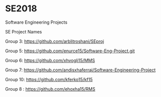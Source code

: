 # SE2018
Software Engineering Projects

SE Project Names



Group 3: https://github.com/arblitroshani/SEproj

Group 5: https://github.com/enurce15/Software-Eng-Project.git

Group 6: https://github.com/xhvogli15/MMS

Group 7: https://github.com/andisxhaferraj/Software-Engineering-Project

Group 10: https://github.com/kferko15/kf15

Group 8 : https://github.com/ehoxha15/RMS
